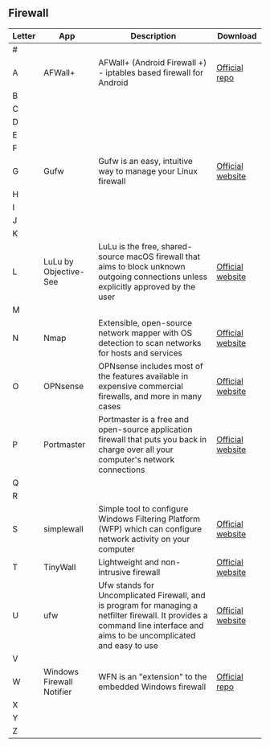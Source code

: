 ## Firewall
| Letter | App | Description | Download |
| --- | --- | --- | --- |
| # | | | |
| A |AFWall+ |AFWall+ (Android Firewall +) - iptables based firewall for Android |[Official repo](https://github.com/ukanth/afwall) |
| B | | | |
| C | | | |
| D | | | |
| E | | | |
| F | | | |
| G | Gufw| Gufw is an easy, intuitive way to manage your Linux firewall|[Official website](http://gufw.org/) |
| H | | | |
| I | | | |
| J | | | |
| K | | | |
| L |LuLu by Objective-See |LuLu is the free, shared-source macOS firewall that aims to block unknown outgoing connections unless explicitly approved by the user |[Official website](https://objective-see.com/products/lulu.html) |
| M | | | |
| N |Nmap |Extensible, open-source network mapper with OS detection to scan networks for hosts and services |[Official website](http://nmap.org/) |
| O | OPNsense |OPNsense includes most of the features available in expensive commercial firewalls, and more in many cases |[Official website](https://opnsense.org/) |
| P |Portmaster|Portmaster is a free and open-source application firewall that puts you back in charge over all your computer's network connections|[Official website](https://safing.io/)|
| Q | | | |
| R | | | |
| S |simplewall |Simple tool to configure Windows Filtering Platform (WFP) which can configure network activity on your computer|[Official website](http://www.henrypp.org/product/simplewall) |
| T |TinyWall |Lightweight and non-intrusive firewall |[Official website](https://tinywall.pados.hu/)|
| U | ufw|Ufw stands for Uncomplicated Firewall, and is program for managing a netfilter firewall. It provides a command line interface and aims to be uncomplicated and easy to use |[Official website](https://launchpad.net/ufw) |
| V | | | |
| W |Windows Firewall Notifier |WFN is an "extension" to the embedded Windows firewall|[Official repo](https://github.com/wokhansoft/WFN) |
| X | | | |
| Y | | | |
| Z | | | |